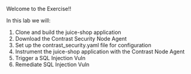 Welcome to the Exercise!!

In this lab we will:

1. Clone and build the juice-shop application
2. Download the Contrast Security Node Agent
2. Set up the contrast_security.yaml file for configuration
4. Instrument the juice-shop application with the Contrast Node Agent
5. Trigger a SQL Injection Vuln
6. Remediate SQL Injection Vuln
